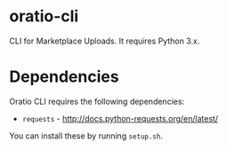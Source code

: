 # oratio-cli
CLI for Marketplace Uploads. It requires Python 3.x.

# Dependencies

Oratio CLI requires the following dependencies:

 - `requests` - http://docs.python-requests.org/en/latest/

You can install these by running `setup.sh`.
